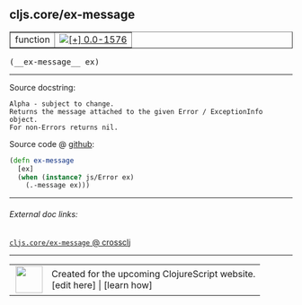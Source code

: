 ## cljs.core/ex-message



 <table border="1">
<tr>
<td>function</td>
<td><a href="https://github.com/cljsinfo/cljs-api-docs/tree/0.0-1576"><img valign="middle" alt="[+] 0.0-1576" title="Added in 0.0-1576" src="https://img.shields.io/badge/+-0.0--1576-lightgrey.svg"></a> </td>
</tr>
</table>


 <samp>
(__ex-message__ ex)<br>
</samp>

---





Source docstring:

```
Alpha - subject to change.
Returns the message attached to the given Error / ExceptionInfo object.
For non-Errors returns nil.
```


Source code @ [github](https://github.com/clojure/clojurescript/blob/r1978/src/cljs/cljs/core.cljs#L7501-L7507):

```clj
(defn ex-message
  [ex]
  (when (instance? js/Error ex)
    (.-message ex)))
```

<!--
Repo - tag - source tree - lines:

 <pre>
clojurescript @ r1978
└── src
    └── cljs
        └── cljs
            └── <ins>[core.cljs:7501-7507](https://github.com/clojure/clojurescript/blob/r1978/src/cljs/cljs/core.cljs#L7501-L7507)</ins>
</pre>

-->

---



###### External doc links:

[`cljs.core/ex-message` @ crossclj](http://crossclj.info/fun/cljs.core.cljs/ex-message.html)<br>

---

 <table>
<tr><td>
<img valign="middle" align="right" width="48px" src="http://i.imgur.com/Hi20huC.png">
</td><td>
Created for the upcoming ClojureScript website.<br>
[edit here] | [learn how]
</td></tr></table>

[edit here]:https://github.com/cljsinfo/cljs-api-docs/blob/master/cljsdoc/cljs.core_ex-message.cljsdoc
[learn how]:https://github.com/cljsinfo/cljs-api-docs/wiki/cljsdoc-files

<!--

This information was too distracting to show to readers, but I'll leave it
commented here since it is helpful to:

- pretty-print the data used to generate this document
- and show how to retrieve that data



The API data for this symbol:

```clj
{:ns "cljs.core",
 :name "ex-message",
 :signature ["[ex]"],
 :history [["+" "0.0-1576"]],
 :type "function",
 :full-name-encode "cljs.core_ex-message",
 :source {:code "(defn ex-message\n  [ex]\n  (when (instance? js/Error ex)\n    (.-message ex)))",
          :title "Source code",
          :repo "clojurescript",
          :tag "r1978",
          :filename "src/cljs/cljs/core.cljs",
          :lines [7501 7507]},
 :full-name "cljs.core/ex-message",
 :docstring "Alpha - subject to change.\nReturns the message attached to the given Error / ExceptionInfo object.\nFor non-Errors returns nil."}

```

Retrieve the API data for this symbol:

```clj
;; from Clojure REPL
(require '[clojure.edn :as edn])
(-> (slurp "https://raw.githubusercontent.com/cljsinfo/cljs-api-docs/catalog/cljs-api.edn")
    (edn/read-string)
    (get-in [:symbols "cljs.core/ex-message"]))
```

-->
